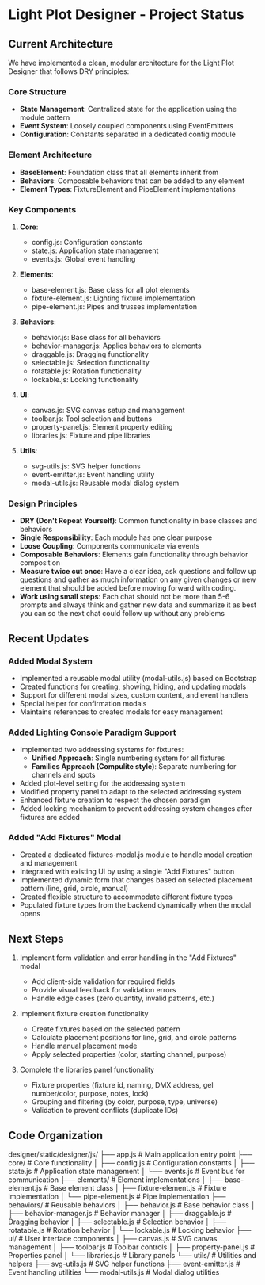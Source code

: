 # Light Plot Designer - Project Status

## Current Architecture

We have implemented a clean, modular architecture for the Light Plot Designer that follows DRY principles:

### Core Structure
- **State Management**: Centralized state for the application using the module pattern
- **Event System**: Loosely coupled components using EventEmitters
- **Configuration**: Constants separated in a dedicated config module

### Element Architecture
- **BaseElement**: Foundation class that all elements inherit from
- **Behaviors**: Composable behaviors that can be added to any element
- **Element Types**: FixtureElement and PipeElement implementations

### Key Components
1. **Core**: 
   - config.js: Configuration constants
   - state.js: Application state management
   - events.js: Global event handling

2. **Elements**:
   - base-element.js: Base class for all plot elements
   - fixture-element.js: Lighting fixture implementation
   - pipe-element.js: Pipes and trusses implementation

3. **Behaviors**:
   - behavior.js: Base class for all behaviors
   - behavior-manager.js: Applies behaviors to elements
   - draggable.js: Dragging functionality
   - selectable.js: Selection functionality
   - rotatable.js: Rotation functionality
   - lockable.js: Locking functionality

4. **UI**:
   - canvas.js: SVG canvas setup and management
   - toolbar.js: Tool selection and buttons
   - property-panel.js: Element property editing
   - libraries.js: Fixture and pipe libraries

5. **Utils**:
   - svg-utils.js: SVG helper functions
   - event-emitter.js: Event handling utility
   - modal-utils.js: Reusable modal dialog system

### Design Principles
- **DRY (Don't Repeat Yourself)**: Common functionality in base classes and behaviors
- **Single Responsibility**: Each module has one clear purpose
- **Loose Coupling**: Components communicate via events
- **Composable Behaviors**: Elements gain functionality through behavior composition
- **Measure twice cut once**: Have a clear idea, ask questions and follow up questions and gather as much information on any given changes or new element that should be added before moving forward with coding.
- **Work using small steps**: Each chat should not be more than 5-6 prompts and always think and gather new data and summarize it as best you can so the next chat could follow up without any problems

## Recent Updates

### Added Modal System
- Implemented a reusable modal utility (modal-utils.js) based on Bootstrap
- Created functions for creating, showing, hiding, and updating modals
- Support for different modal sizes, custom content, and event handlers
- Special helper for confirmation modals
- Maintains references to created modals for easy management

### Added Lighting Console Paradigm Support
- Implemented two addressing systems for fixtures:
  - **Unified Approach**: Single numbering system for all fixtures
  - **Families Approach (Compulite style)**: Separate numbering for channels and spots
- Added plot-level setting for the addressing system
- Modified property panel to adapt to the selected addressing system
- Enhanced fixture creation to respect the chosen paradigm
- Added locking mechanism to prevent addressing system changes after fixtures are added

### Added "Add Fixtures" Modal
- Created a dedicated fixtures-modal.js module to handle modal creation and management
- Integrated with existing UI by using a single "Add Fixtures" button
- Implemented dynamic form that changes based on selected placement pattern (line, grid, circle, manual)
- Created flexible structure to accommodate different fixture types
- Populated fixture types from the backend dynamically when the modal opens

## Next Steps

1. Implement form validation and error handling in the "Add Fixtures" modal
   - Add client-side validation for required fields
   - Provide visual feedback for validation errors
   - Handle edge cases (zero quantity, invalid patterns, etc.)

2. Implement fixture creation functionality
   - Create fixtures based on the selected pattern
   - Calculate placement positions for line, grid, and circle patterns
   - Handle manual placement mode
   - Apply selected properties (color, starting channel, purpose)

3. Complete the libraries panel functionality
   - Fixture properties (fixture id, naming, DMX address, gel number/color, purpose, notes, lock)
   - Grouping and filtering (by color, purpose, type, universe)
   - Validation to prevent conflicts (duplicate IDs)

## Code Organization
designer/static/designer/js/
├── app.js                  # Main application entry point
├── core/                   # Core functionality
│   ├── config.js           # Configuration constants
│   ├── state.js            # Application state management
│   └── events.js           # Event bus for communication
├── elements/               # Element implementations
│   ├── base-element.js     # Base element class
│   ├── fixture-element.js  # Fixture implementation
│   └── pipe-element.js     # Pipe implementation
├── behaviors/              # Reusable behaviors
│   ├── behavior.js         # Base behavior class
│   ├── behavior-manager.js # Behavior manager
│   ├── draggable.js        # Dragging behavior
│   ├── selectable.js       # Selection behavior
│   ├── rotatable.js        # Rotation behavior
│   └── lockable.js         # Locking behavior
├── ui/                     # User interface components
│   ├── canvas.js           # SVG canvas management
│   ├── toolbar.js          # Toolbar controls
│   ├── property-panel.js   # Properties panel
│   └── libraries.js        # Library panels
└── utils/                  # Utilities and helpers
    ├── svg-utils.js        # SVG helper functions
    ├── event-emitter.js    # Event handling utilities
    └── modal-utils.js      # Modal dialog utilities